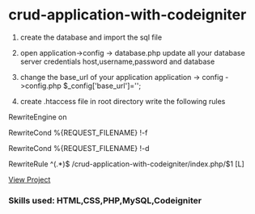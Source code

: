 # crud-application-with-codeigniter

1) create the database and import the sql file

2) open application->config -> database.php
update all your database server credentials
host,username,password and database

3) change the base_url of your application
application -> config ->config.php
$_config['base_url']='';

4) create .htaccess file in root directory
write the following rules

RewriteEngine on

RewriteCond %{REQUEST_FILENAME} !-f

RewriteCond %{REQUEST_FILENAME} !-d

RewriteRule ^(.*)$ /crud-application-with-codeigniter/index.php/$1 [L]


[View Project](https://kumarishwetha.com/form-validation/)


### Skills used: HTML,CSS,PHP,MySQL,Codeigniter
